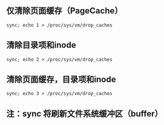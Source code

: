 ## 仅清除页面缓存（PageCache）
```
sync; echo 1 > /proc/sys/vm/drop_caches       
```

## 清除目录项和inode
```
sync; echo 2 > /proc/sys/vm/drop_caches       
```

## 清除页面缓存，目录项和inode
```
sync; echo 3 > /proc/sys/vm/drop_caches 
```

## 注：sync 将刷新文件系统缓冲区（buffer）
